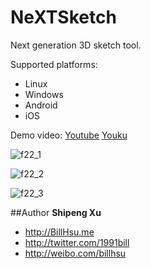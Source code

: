 NeXTSketch
========

Next generation 3D sketch tool.

Supported platforms:
 * Linux
 * Windows
 * Android
 * iOS
 

Demo video: [Youtube](https://www.youtube.com/watch?v=LXAcakVGCuI) [Youku](http://v.youku.com/v_show/id_XNjY1ODY2MjY4.html)


![f22_1](https://github.com/billhsu/NeXTSketch/raw/master/doc/f22_1.png)

![f22_2](https://github.com/billhsu/NeXTSketch/raw/master/doc/f22_2.png)

![f22_3](https://github.com/billhsu/NeXTSketch/raw/master/doc/f22_3.png)


##Author
**Shipeng Xu**

+ http://BillHsu.me
+ http://twitter.com/1991bill
+ http://weibo.com/billhsu
